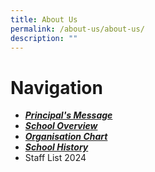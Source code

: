 ```yaml
---
title: About Us
permalink: /about-us/about-us/
description: ""
---
```

# Navigation
* [***Principal's Message***](https://sites.google.com/moe.edu.sg/principal-message)
* [***School Overview***](https://sites.google.com/moe.edu.sg/school-overview)
* [***Organisation Chart***](https://sites.google.com/moe.edu.sg/organisation-chart)
* [***School History***](https://sites.google.com/moe.edu.sg/hgv-school-history)
* Staff List 2024
